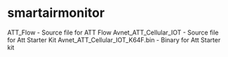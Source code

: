 # smartairmonitor

ATT_Flow - Source file for ATT Flow
Avnet_ATT_Cellular_IOT - Source file for Att Starter Kit
Avnet_ATT_Cellular_IOT_K64F.bin - Binary for Att Starter kit
